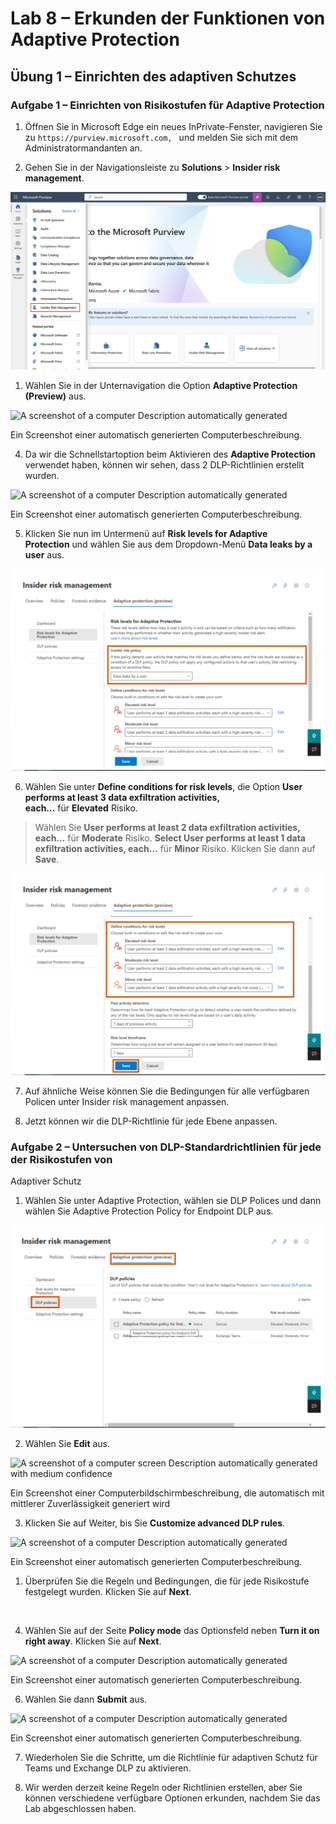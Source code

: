 # Lab 8 – Erkunden der Funktionen von Adaptive Protection

## Übung 1 – Einrichten des adaptiven Schutzes

### Aufgabe 1 – Einrichten von Risikostufen für Adaptive Protection

1.  Öffnen Sie in Microsoft Edge ein neues InPrivate-Fenster, navigieren
    Sie zu `https://purview.microsoft.com, ` und melden Sie sich mit dem
    Administratormandanten an.

2.  Gehen Sie in der Navigationsleiste zu **Solutions** \> **Insider
    risk** **management**.

![](./media/image1.png)

1.  Wählen Sie in der Unternavigation die Option **Adaptive Protection
    (Preview)** aus.

![A screenshot of a computer Description automatically
generated](./media/image2.png)

Ein Screenshot einer automatisch generierten Computerbeschreibung.

4.  Da wir die Schnellstartoption beim Aktivieren des **Adaptive
    Protection** verwendet haben, können wir sehen, dass 2
    DLP-Richtlinien erstellt wurden.

![A screenshot of a computer Description automatically
generated](./media/image3.png)

Ein Screenshot einer automatisch generierten Computerbeschreibung.

5.  Klicken Sie nun im Untermenü auf **Risk levels for Adaptive
    Protection** und wählen Sie aus dem Dropdown-Menü **Data leaks by a
    user** aus.

![BrokenImage](./media/image4.png)


6.  Wählen Sie unter **Define conditions for risk levels**, die Option
    **User performs at least 3 data exfiltration activities,
    each…** für **Elevated** Risiko.

> Wählen Sie **User performs at least 2 data exfiltration activities,
> each…** für **Moderate** Risiko. **Select User performs at least 1
> data exfiltration activities, each…** für **Minor** Risiko. Klicken
> Sie dann auf **Save**.

![BrokenImage](./media/image5.png)


7.  Auf ähnliche Weise können Sie die Bedingungen für alle verfügbaren
    Policen unter Insider risk management anpassen.

8.  Jetzt können wir die DLP-Richtlinie für jede Ebene anpassen.

### Aufgabe 2 – Untersuchen von DLP-Standardrichtlinien für jede der Risikostufen von

Adaptiver Schutz

1.  Wählen Sie unter Adaptive Protection, wählen sie DLP Polices und
    dann wählen Sie Adaptive Protection Policy for Endpoint DLP aus.

![BrokenImage](./media/image6.png)


2.  Wählen Sie **Edit** aus.

![A screenshot of a computer screen Description automatically generated
with medium confidence](./media/image7.png)

Ein Screenshot einer Computerbildschirmbeschreibung, die automatisch mit
mittlerer Zuverlässigkeit generiert wird

3.  Klicken Sie auf Weiter, bis Sie **Customize advanced DLP rules**.

![A screenshot of a computer Description automatically
generated](./media/image8.png)

Ein Screenshot einer automatisch generierten Computerbeschreibung.

1.  Überprüfen Sie die Regeln und Bedingungen, die für jede Risikostufe
    festgelegt wurden. Klicken Sie auf **Next**.

&nbsp;

4.  Wählen Sie auf der Seite **Policy mode** das Optionsfeld neben
    **Turn it on right away**. Klicken Sie auf **Next**.

![A screenshot of a computer Description automatically
generated](./media/image9.png)

Ein Screenshot einer automatisch generierten Computerbeschreibung.

6.  Wählen Sie dann **Submit** aus.

![A screenshot of a computer Description automatically
generated](./media/image9.png)

Ein Screenshot einer automatisch generierten Computerbeschreibung.

7.  Wiederholen Sie die Schritte, um die Richtlinie für adaptiven Schutz
    für Teams und Exchange DLP zu aktivieren.

8.  Wir werden derzeit keine Regeln oder Richtlinien erstellen, aber Sie
    können verschiedene verfügbare Optionen erkunden, nachdem Sie das
    Lab abgeschlossen haben.

